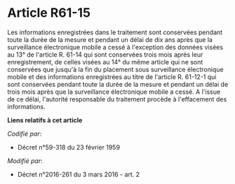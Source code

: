 # Article R61-15

Les informations enregistrées dans le traitement sont conservées pendant toute la durée de la mesure et pendant un délai de
dix ans après que la surveillance électronique mobile a cessé à l'exception des données visées au 13° de l'article R. 61-14
qui sont conservées trois mois après leur enregistrement, de celles visées au 14° du même article qui ne sont conservées que
jusqu'à la fin du placement sous surveillance électronique mobile et des informations enregistrées au titre de l'article R.
61-12-1 qui sont conservées pendant toute la durée de la mesure et pendant un délai de trois mois après que la surveillance
électronique mobile a cessé. A l'issue de ce délai, l'autorité responsable du traitement procède à l'effacement des
informations.

**Liens relatifs à cet article**

_Codifié par_:

  - Décret n°59-318 du 23 février 1959

_Modifié par_:

  - Décret n°2016-261 du 3 mars 2016 - art. 2
